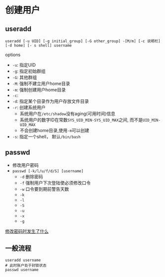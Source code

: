 # 创建用户

## useradd

`useradd [-u UID] [-g initial_group] [-G other_group] -[M/m] [-c 说明栏] [-d home] [- s shell] username`

options

- `-u`: 指定UID
- `-g`: 指定初始群组
- `-G`: 其他群组
- `-M`: 强制不建立用户home目录
- `-m`: 强制创建用户home目录
- `-c`:
- `-d`: 指定某个目录作为用户存放文件目录
- `-r`: 创建系统用户
  - 系统用户在`/etc/shadow`没有aging(可用时间)信息
  - 系统用户的数字ID在常数`SYS_UID_MIN-SYS_UID_MAX`之间, 而不是`UID_MIN-UID_MAX`
  - 不会创建home目录,使用`-m`可以创建
- `-s`: 指定一个shell， 默认`/bin/bash`

## passwd

- 修改用户密码
- `passwd [-k/l/u/f/d/S] [username]`
  - `-d` 删除密码
  - `-f` 强制用户下次登陆使必须修改口令
  - `-w` 口令要到期前警告天数
  - `-k`
  - `-l`
  - `-S`
  - `-u`
  - `-x`
  - `-g`

[修改密码时发生了什么](Linux_How_TO_Change_Password.md)

## 一般流程


```shell
useradd username
# 此时账户处于封锁状态
passwd username
```
